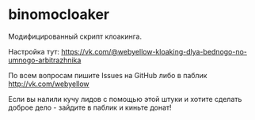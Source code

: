 # binomocloaker
Модифицированный скрипт клоакинга.

Настройка тут: https://vk.com/@webyellow-kloaking-dlya-bednogo-no-umnogo-arbitrazhnika

По всем вопросам пишите Issues на GitHub либо в паблик http://vk.com/webyellow

Если вы налили кучу лидов с помощью этой штуки и хотите сделать доброе дело - зайдите в паблик и киньте донат!
